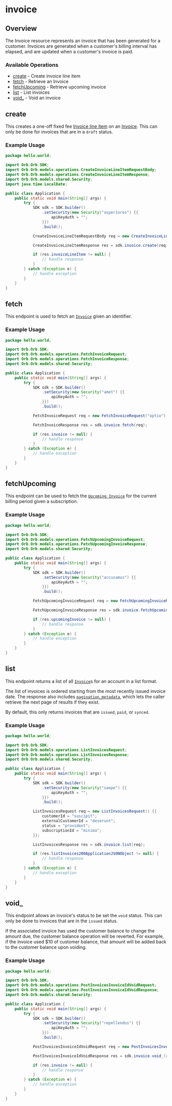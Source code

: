 # invoice

## Overview

The Invoice resource represents an invoice that has been generated for a customer. Invoices are generated when a customer's billing interval has elapsed, and are updated when a customer's invoice is paid.

### Available Operations

* [create](#create) - Create invoice line item
* [fetch](#fetch) - Retrieve an Invoice
* [fetchUpcoming](#fetchupcoming) - Retrieve upcoming invoice
* [list](#list) - List invoices
* [void_](#void_) - Void an invoice

## create

This creates a one-off fixed fee [Invoice line item](../reference/Orb-API.json/components/schemas/Invoice-line-item) on an [Invoice](../reference/Orb-API.json/components/schemas/Invoice). This can only be done for invoices that are in a `draft` status.

### Example Usage

```java
package hello.world;

import Orb.Orb.SDK;
import Orb.Orb.models.operations.CreateInvoiceLineItemRequestBody;
import Orb.Orb.models.operations.CreateInvoiceLineItemResponse;
import Orb.Orb.models.shared.Security;
import java.time.LocalDate;

public class Application {
    public static void main(String[] args) {
        try {
            SDK sdk = SDK.builder()
                .setSecurity(new Security("asperiores") {{
                    apiKeyAuth = "";
                }})
                .build();

            CreateInvoiceLineItemRequestBody req = new CreateInvoiceLineItemRequestBody("nihil", LocalDate.parse("2022-07-18"), "id", "saepe", 2633.22, LocalDate.parse("2022-12-24"));            

            CreateInvoiceLineItemResponse res = sdk.invoice.create(req);

            if (res.invoiceLineItem != null) {
                // handle response
            }
        } catch (Exception e) {
            // handle exception
        }
    }
}
```

## fetch

This endpoint is used to fetch an [`Invoice`](../reference/Orb-API.json/components/schemas/Invoice) given an identifier.

### Example Usage

```java
package hello.world;

import Orb.Orb.SDK;
import Orb.Orb.models.operations.FetchInvoiceRequest;
import Orb.Orb.models.operations.FetchInvoiceResponse;
import Orb.Orb.models.shared.Security;

public class Application {
    public static void main(String[] args) {
        try {
            SDK sdk = SDK.builder()
                .setSecurity(new Security("amet") {{
                    apiKeyAuth = "";
                }})
                .build();

            FetchInvoiceRequest req = new FetchInvoiceRequest("optio");            

            FetchInvoiceResponse res = sdk.invoice.fetch(req);

            if (res.invoice != null) {
                // handle response
            }
        } catch (Exception e) {
            // handle exception
        }
    }
}
```

## fetchUpcoming

This endpoint can be used to fetch the [`Upcoming Invoice`](../reference/Orb-API.json/components/schemas/UpcomingInvoice) for the current billing period given a subscription.

### Example Usage

```java
package hello.world;

import Orb.Orb.SDK;
import Orb.Orb.models.operations.FetchUpcomingInvoiceRequest;
import Orb.Orb.models.operations.FetchUpcomingInvoiceResponse;
import Orb.Orb.models.shared.Security;

public class Application {
    public static void main(String[] args) {
        try {
            SDK sdk = SDK.builder()
                .setSecurity(new Security("accusamus") {{
                    apiKeyAuth = "";
                }})
                .build();

            FetchUpcomingInvoiceRequest req = new FetchUpcomingInvoiceRequest("ad");            

            FetchUpcomingInvoiceResponse res = sdk.invoice.fetchUpcoming(req);

            if (res.upcomingInvoice != null) {
                // handle response
            }
        } catch (Exception e) {
            // handle exception
        }
    }
}
```

## list

This endpoint returns a list of all [`Invoice`](../reference/Orb-API.json/components/schemas/Invoice)s for an account in a list format. 

The list of invoices is ordered starting from the most recently issued invoice date. The response also includes [`pagination_metadata`](../api/pagination), which lets the caller retrieve the next page of results if they exist.

By default, this only returns invoices that are `issued`, `paid`, or `synced`.

### Example Usage

```java
package hello.world;

import Orb.Orb.SDK;
import Orb.Orb.models.operations.ListInvoicesRequest;
import Orb.Orb.models.operations.ListInvoicesResponse;
import Orb.Orb.models.shared.Security;

public class Application {
    public static void main(String[] args) {
        try {
            SDK sdk = SDK.builder()
                .setSecurity(new Security("saepe") {{
                    apiKeyAuth = "";
                }})
                .build();

            ListInvoicesRequest req = new ListInvoicesRequest() {{
                customerId = "suscipit";
                externalCustomerId = "deserunt";
                status = "provident";
                subscriptionId = "minima";
            }};            

            ListInvoicesResponse res = sdk.invoice.list(req);

            if (res.listInvoices200ApplicationJSONObject != null) {
                // handle response
            }
        } catch (Exception e) {
            // handle exception
        }
    }
}
```

## void_

This endpoint allows an invoice's status to be set the `void` status. This can only be done to invoices that are in the `issued` status.

If the associated invoice has used the customer balance to change the amount due, the customer balance operation will be reverted. For example, if the invoice used $10 of customer balance, that amount will be added back to the customer balance upon voiding.

### Example Usage

```java
package hello.world;

import Orb.Orb.SDK;
import Orb.Orb.models.operations.PostInvoicesInvoiceIdVoidRequest;
import Orb.Orb.models.operations.PostInvoicesInvoiceIdVoidResponse;
import Orb.Orb.models.shared.Security;

public class Application {
    public static void main(String[] args) {
        try {
            SDK sdk = SDK.builder()
                .setSecurity(new Security("repellendus") {{
                    apiKeyAuth = "";
                }})
                .build();

            PostInvoicesInvoiceIdVoidRequest req = new PostInvoicesInvoiceIdVoidRequest("totam");            

            PostInvoicesInvoiceIdVoidResponse res = sdk.invoice.void_(req);

            if (res.invoice != null) {
                // handle response
            }
        } catch (Exception e) {
            // handle exception
        }
    }
}
```
